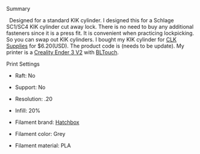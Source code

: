 Summary

&nbsp;&nbsp;Designed for a standard KIK cylinder. I designed this for a Schlage SC1/SC4 KIK cylinder cut away lock. There is no need to buy any additional fasteners since it is a press fit. It is convenient when practicing lockpicking. So you can swap out KIK cylinders. I bought my KIK cylinder for [CLK Supplies](http://i.refs.cc/TmbplSua?smile_ref=eyJzbWlsZV9zb3VyY2UiOiJzbWlsZV91aSIsInNtaWxlX21lZGl1bSI6IiIsInNtaWxlX2NhbXBhaWduIjoicmVmZXJyYWxfcHJvZ3JhbSIsInNtaWxlX2N1c3RvbWVyX2lkIjo2MTA3NDY1NzF9) for $6.20(USD). The product code is (needs to be update). My printer is a [Creality Ender 3 V2](https://www.banggood.com/Creality-3D-Ender-3-V2-Upgraded-3D-Printer-Kit-220x220x250mm-Printing-Size-TMC2208-or-Ultra-silent-32-bit-Mainboard-or-Carborundum-Glass-Platform-or-Mean-Well-Power-Supply-or-New-UI-4_3inch-Color-Screen-p-1661657.html?p=RD152133670907202110&custlinkid=1676961) with [BLTouch](https://www.amazon.com/ANTCLABS-BLTouch-Leveling-Premium-Extension/dp/B07FR2LLZP/ref=sr_1_21?dchild=1&keywords=bl%2Btouch%2Bkit&qid=1634353260&sr=8-21&th=1).

Print Settings

* Raft: No

* Support: No 

* Resolution: .20 

* Infill: 20% 

* Filament brand: [Hatchbox](https://www.hatchbox3d.com/collections/pla-1-75mm)

* Filament color: Grey 

* Filament material: PLA
